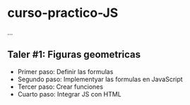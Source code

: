 # curso-practico-JS

...

## Taler #1: Figuras geometricas

- Primer paso: Definir las formulas
- Segundo paso: Implementyar las formulas en JavaScript
- Tercer paso: Crear funciones
- Cuarto paso: Integrar JS con HTML
